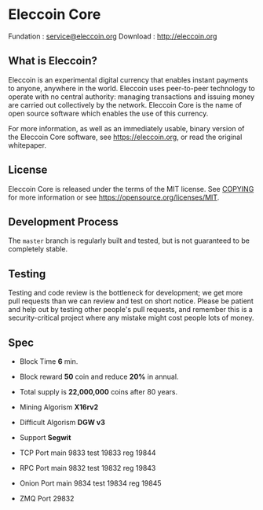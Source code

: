 Eleccoin Core
=====================================

Fundation : service@eleccoin.org
Download : http://eleccoin.org

What is Eleccoin?
----------------

Eleccoin is an experimental digital currency that enables instant payments to anyone, anywhere in the world. Eleccoin uses peer-to-peer technology to operate with no central authority: managing transactions and issuing money are carried out collectively by the network. Eleccoin Core is the name of open source
software which enables the use of this currency.

For more information, as well as an immediately usable, binary version of the Eleccoin Core software, see https://eleccoin.org, or read the original whitepaper.

License
-------

Eleccoin Core is released under the terms of the MIT license. See [COPYING](COPYING) for more
information or see https://opensource.org/licenses/MIT.

Development Process
-------------------

The `master` branch is regularly built and tested, but is not guaranteed to be
completely stable.

Testing
-------

Testing and code review is the bottleneck for development; we get more pull requests than we can review and test on short notice. Please be patient and help out by testing other people's pull requests, and remember this is a security-critical project where any mistake might cost people lots of money.

Spec
----------------
- Block Time **6** min.
- Block reward **50** coin and reduce **20%** in annual.
- Total supply is **22,000,000** coins after 80 years.
- Mining Algorism **X16rv2**
- Difficult Algorism **DGW v3**
- Support **Segwit**

- TCP   Port main  9833 test 19833 reg  19844
- RPC   Port main  9832 test 19832 reg  19843
- Onion Port main  9834 test 19834 reg  19845
- ZMQ Port 29832

 